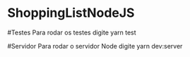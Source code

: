 # ShoppingListNodeJS
#Testes
Para rodar os testes digite yarn test

#Servidor
Para rodar o servidor Node digite yarn dev:server

